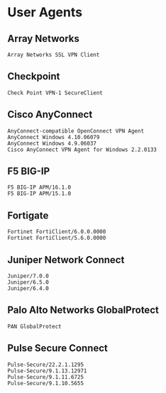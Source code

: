 # User Agents

## Array Networks

```
Array Networks SSL VPN Client
```

## Checkpoint

```
Check Point VPN-1 SecureClient
```

## Cisco AnyConnect

```
AnyConnect-compatible OpenConnect VPN Agent
AnyConnect Windows 4.10.06079
AnyConnect Windows 4.9.06037
Cisco AnyConnect VPN Agent for Windows 2.2.0133
```

## F5 BIG-IP

```
F5 BIG-IP APM/16.1.0
F5 BIG-IP APM/15.1.0
```

## Fortigate

```
Fortinet FortiClient/6.0.0.0000
Fortinet FortiClient/5.6.0.0000
```

## Juniper Network Connect

```
Juniper/7.0.0
Juniper/6.5.0
Juniper/6.4.0
```

## Palo Alto Networks GlobalProtect

```
PAN GlobalProtect
```

## Pulse Secure Connect

```
Pulse-Secure/22.2.1.1295
Pulse-Secure/9.1.13.12971
Pulse-Secure/9.1.11.6725
Pulse-Secure/9.1.10.5655
```